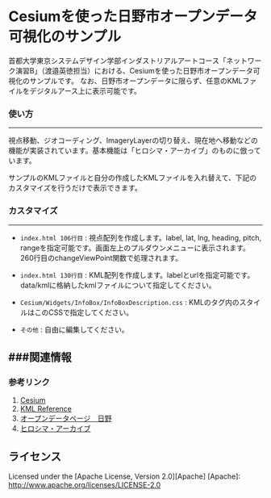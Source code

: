 Cesiumを使った日野市オープンデータ可視化のサンプル
======================
首都大学東京システムデザイン学部インダストリアルアートコース「ネットワーク演習B」（渡邉英徳担当）における、Cesiumを使った日野市オープンデータ可視化のサンプルです。 なお、日野市オープンデータに限らず、任意のKMLファイルをデジタルアース上に表示可能です。
 
### 使い方
------
視点移動、ジオコーディング、ImageryLayerの切り替え、現在地へ移動などの機能が実装されています。基本機能は「ヒロシマ・アーカイブ」のものに倣っています。


サンプルのKMLファイルと自分の作成したKMLファイルを入れ替えて、下記のカスタマイズを行うだけで表示できます。
 
### カスタマイズ
----------------
  
+   `index.html 106行目` :
    視点配列を作成します。label, lat, lng, heading, pitch, rangeを指定可能です。画面左上のプルダウンメニューに表示されます。260行目のchangeViewPoint関数で処理されます。
 
+   `index.html 130行目` :
    KML配列を作成します。labelとurlを指定可能です。data/kmlに格納したkmlファイルについて指定してください。

+   `Cesium/Widgets/InfoBox/InfoBoxDescription.css` :
    KMLの<description>タグ内のスタイルはこのCSSで指定してください。

+   `その他` :
    自由に編集してください。

 
###関連情報
--------
### 参考リンク
1. [Cesium](http://cesiumjs.org/ "Cesium")
2. [KML Reference](https://developers.google.com/kml/documentation/kmlreference "KML Reference")
3. [オープンデータページ　日野](http://www.city.hino.lg.jp/index.cfm/196,129180,353,2132,html "オープンデータページ　日野")
4. [ヒロシマ・アーカイブ](http://hiroshima.mapping.jp/ "ヒロシマ・アーカイブ")
 
ライセンス
----------
Licensed under the [Apache License, Version 2.0][Apache]
[Apache]: http://www.apache.org/licenses/LICENSE-2.0
